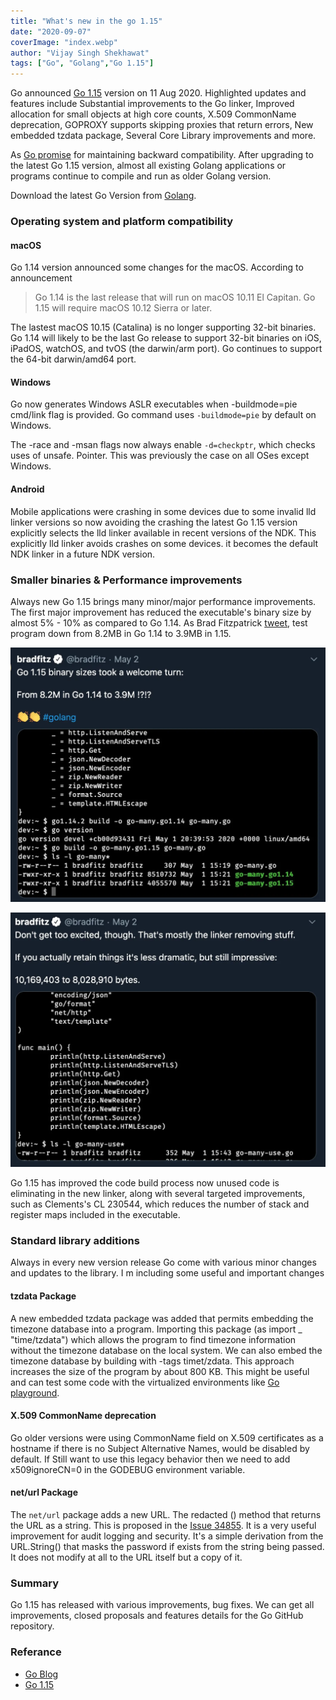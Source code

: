```yaml
---
title: "What's new in the go 1.15"
date: "2020-09-07"
coverImage: "index.webp"
author: "Vijay Singh Shekhawat"
tags: ["Go", "Golang","Go 1.15"]
---
```



Go announced [Go 1.15](https://blog.golang.org/) version on 11 Aug 2020. Highlighted updates and features include Substantial improvements to the Go linker, Improved allocation for small objects at high core counts, X.509 CommonName deprecation, GOPROXY supports skipping proxies that return errors, New embedded tzdata package, Several Core Library improvements and more. 

As [Go promise](https://golang.org/doc/go1compat) for maintaining backward compatibility. After upgrading to the latest Go 1.15 version, almost all existing Golang applications or programs continue to compile and run as older Golang version.

Download the latest Go Version from [Golang](https://golang.org/dl/).


### Operating system and platform compatibility

#### macOS
Go 1.14 version announced some changes for the macOS. According to announcement  

> Go 1.14 is the last release that will run on macOS 10.11 El Capitan. Go 1.15 will require macOS 10.12 Sierra or later.

The lastest macOS 10.15 (Catalina) is no longer supporting 32-bit binaries. Go 1.14 will likely to be the last Go release to support 32-bit binaries on iOS, iPadOS, watchOS, and tvOS (the darwin/arm port). Go continues to support the 64-bit darwin/amd64 port.


#### Windows

Go now generates Windows ASLR executables when -buildmode=pie cmd/link flag is provided. Go command uses `-buildmode=pie` by default on Windows.

The -race and -msan flags now always enable `-d=checkptr`, which checks uses of unsafe. Pointer. This was previously the case on all OSes except Windows.

#### Android

Mobile applications were crashing in some devices due to some invalid lld linker versions so now avoiding the crashing the latest Go 1.15 version explicitly selects the lld linker available in recent versions of the NDK. This explicitly lld linker avoids crashes on some devices. it becomes the default NDK linker in a future NDK version.


### Smaller binaries & Performance improvements 
Always new Go 1.15 brings many minor/major performance improvements. The first major improvement has reduced the executable's binary size by almost 5% - 10% as compared to Go 1.14. As Brad Fitzpatrick [tweet](https://twitter.com/bradfitz/status/1256348714198654976?lang=en), test program down from 8.2MB in Go 1.14 to 3.9MB in 1.15. 

![image 1](lr-tweet1.webp)

![image 1](lr-tweet2.webp)

Go 1.15 has improved the code build process now unused code is eliminating in the new linker, along with several targeted improvements, such as Clements's CL 230544, which reduces the number of stack and register maps included in the executable.  

### Standard library additions
Always in every new version release Go come with various minor changes and updates to the library. I m including some useful and important changes  

#### tzdata Package
A new embedded tzdata package was added that permits embedding the timezone database into a program. Importing this package (as import _ "time/tzdata") which allows the program to find timezone information without the timezone database on the local system. We can also embed the timezone database by building with -tags timet/zdata. This approach increases the size of the program by about 800 KB. This might be useful and can test some code with the virtualized environments like [Go playground](https://play.golang.org/).

#### X.509 CommonName deprecation
Go older versions were using CommonName field on X.509 certificates as a hostname if there is no Subject
Alternative Names, would be disabled by default. If Still want to use this legacy behavior then we need to add x509ignoreCN=0 in the GODEBUG environment variable.

#### net/url Package
The `net/url` package adds a new URL. The redacted () method that returns the URL as a string. This is proposed in the [Issue 34855](https://github.com/golang/go/issues/34855). It is a very useful improvement for audit logging and security. It's a simple derivation from the URL.String() that masks the password if exists from the string being passed. It does not modify at all to the URL itself but a copy of it.

### Summary
Go 1.15 has released with various improvements, bug fixes. We can get all improvements, closed proposals and features details for the Go GitHub repository.


### Referance 
- [Go Blog](https://blog.golang.org/)
- [Go 1.15](https://golang.org/doc/go1.15)